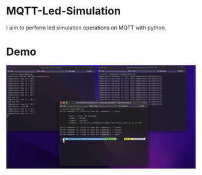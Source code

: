 # MQTT-Led-Simulation
I aim to perform led simulation operations on MQTT with python.

# Demo

<img src="demo.png"/>
